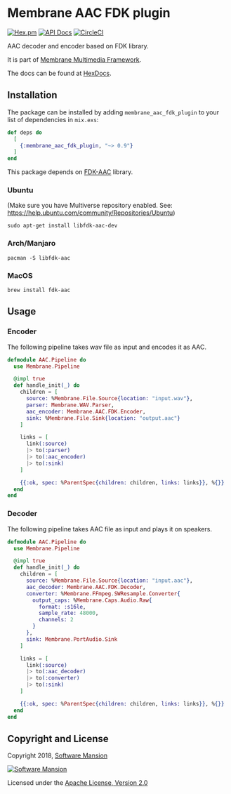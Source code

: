 # Membrane AAC FDK plugin

[![Hex.pm](https://img.shields.io/hexpm/v/membrane_aac_fdk_plugin.svg)](https://hex.pm/packages/membrane_aac_fdk_plugin)
[![API Docs](https://img.shields.io/badge/api-docs-yellow.svg?style=flat)](https://hexdocs.pm/membrane_aac_fdk_plugin/)
[![CircleCI](https://circleci.com/gh/membraneframework/membrane_aac_fdk_plugin.svg?style=svg)](https://circleci.com/gh/membraneframework/membrane_aac_fdk_plugin)

AAC decoder and encoder based on FDK library.

It is part of [Membrane Multimedia Framework](https://membraneframework.org).

The docs can be found at [HexDocs](https://hexdocs.pm/membrane_aac_fdk_plugin).

## Installation

The package can be installed by adding `membrane_aac_fdk_plugin` to your list of dependencies in `mix.exs`:

```elixir
def deps do
  [
    {:membrane_aac_fdk_plugin, "~> 0.9"}
  ]
end
```

This package depends on [FDK-AAC](https://github.com/mstorsjo/fdk-aac) library.

### Ubuntu

(Make sure you have Multiverse repository enabled. See: <https://help.ubuntu.com/community/Repositories/Ubuntu>)

```
sudo apt-get install libfdk-aac-dev
```

### Arch/Manjaro

```
pacman -S libfdk-aac
```

### MacOS

```
brew install fdk-aac
```

## Usage

### Encoder  

The following pipeline takes wav file as input and encodes it as AAC.

```elixir
defmodule AAC.Pipeline do
  use Membrane.Pipeline

  @impl true
  def handle_init(_) do
    children = [
      source: %Membrane.File.Source{location: "input.wav"},
      parser: Membrane.WAV.Parser,
      aac_encoder: Membrane.AAC.FDK.Encoder,
      sink: %Membrane.File.Sink{location: "output.aac"}
    ]

    links = [
      link(:source)
      |> to(:parser)
      |> to(:aac_encoder)
      |> to(:sink)
    ]

    {{:ok, spec: %ParentSpec{children: children, links: links}}, %{}}
  end
end
```

### Decoder

The following pipeline takes AAC file as input and plays it on speakers.

```elixir
defmodule AAC.Pipeline do
  use Membrane.Pipeline

  @impl true
  def handle_init(_) do
    children = [
      source: %Membrane.File.Source{location: "input.aac"},
      aac_decoder: Membrane.AAC.FDK.Decoder,
      converter: %Membrane.FFmpeg.SWResample.Converter{
        output_caps: %Membrane.Caps.Audio.Raw{
          format: :s16le,
          sample_rate: 48000,
          channels: 2
        }
      },
      sink: Membrane.PortAudio.Sink
    ]

    links = [
      link(:source)
      |> to(:aac_decoder)
      |> to(:converter)
      |> to(:sink)
    ]

    {{:ok, spec: %ParentSpec{children: children, links: links}}, %{}}
  end
end
```

## Copyright and License

Copyright 2018, [Software Mansion](https://swmansion.com/?utm_source=git&utm_medium=readme&utm_campaign=membrane)

[![Software Mansion](https://logo.swmansion.com/logo?color=white&variant=desktop&width=200&tag=membrane-github)](https://swmansion.com/?utm_source=git&utm_medium=readme&utm_campaign=membrane)

Licensed under the [Apache License, Version 2.0](LICENSE)
